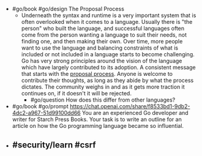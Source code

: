 - #go/book #go/design The Proposal Process
	- Underneath the syntax and runtime is a very important system that is often overlooked when it comes to a language. Usually there is "the person" who built the language, and successful languages often come from the person wanting a language to suit their needs, not finding one, and then making their own. Over time, more people want to use the language and balancing constraints of what is included or not included in a language starts to become challenging. Go has very strong principles around the vision of the language which have largely contributed to its adoption. A consistent message that starts with the [proposal process](https://github.com/golang/proposal/). Anyone is welcome to contribute their thoughts, as long as they abide by what the process dictates. The community weighs in and as it gets more traction it continues on, if it doesn't it will be rejected.
		- #go/question How does this differ from other languages?
- #go/book #go/prompt https://chat.openai.com/share/f8533bd1-9db2-4dc2-a967-51d99100dd66 You are an experienced Go developer and writer for Starch Press Books. Your task is to write an outline for an article on how the Go programming language became so influential.
- #security/learn #csrf
	-